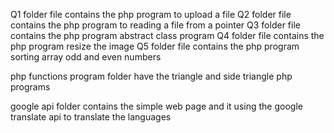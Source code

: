 


Q1 folder file contains the php program to upload a file
Q2 folder file contains the php program to reading a file from a pointer
Q3 folder file contains the php program abstract class program
Q4 folder file contains the php program resize the image
Q5 folder file contains the php program sorting array odd and even numbers

php functions program folder have the triangle and side triangle php programs

google api folder contains the simple web page and it using the google translate api to translate the languages

